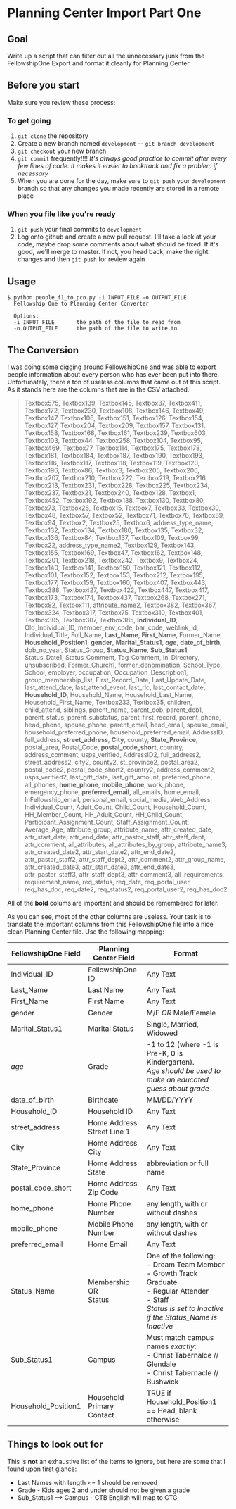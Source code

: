 ﻿# Planning Center Import Part One

## Goal
Write up a script that can filter out all the unnecessary junk from the FellowshipOne Export and format it cleanly for Planning Center
## Before you start
Make sure you review these process:
### To get going
1. `git clone` the repository
2. Create a new branch named `development` -- `git branch development`
3. `git checkout` your new branch
4. `git commit` frequently!!!! 
*It's always good practice to commit after every few lines of code. It makes it easier to backtrack and fix a problem if necessary*
5. When you are done for the day, make sure to `git push` your `development` branch so that any changes you made recently are stored in a remote place

### When you file like you're ready
1. `git push` your final commits to `development`
2. Log onto github and create a new pull request. I'll take a look at your code, maybe drop some comments about what should be fixed. If it's good, we'll merge to master. If not, you head back, make the right changes and then `git push` for review again
## Usage

    $ python people_f1_to_pco.py -i INPUT_FILE -o OUTPUT_FILE
      Fellowship One to Planning Center Converter
  
      Options:
      -i INPUT_FILE 	  the path of the file to read from
      -o OUTPUT_FILE      the path of the file to write to

## The Conversion
I was doing some digging around FellowshipOne and was able to export people information about every person who has ever been put into there. Unfortunately, there a ton of useless columns that came out of this script. As it stands here are the columns that are in the CSV attached:

> Textbox575, Textbox139, Textbox145, Textbox37, Textbox411, Textbox172, Textbox230, Textbox108, Textbox146, Textbox49, Textbox147, Textbox106, Textbox151, Textbox126, Textbox154, Textbox127, Textbox204, Textbox209, Textbox157, Textbox131, Textbox158, Textbox168, Textbox161, Textbox239, Textbox603, Textbox103, Textbox44, Textbox258, Textbox104, Textbox95, Textbox469, Textbox77, Textbox114, Textbox175, Textbox178, Textbox181, Textbox184, Textbox187, Textbox190, Textbox193, Textbox116, Textbox117, Textbox118, Textbox119, Textbox120, Textbox196, Textbox86, Textbox3, Textbox205, Textbox206, Textbox207, Textbox210, Textbox222, Textbox219, Textbox216, Textbox213, Textbox231, Textbox228, Textbox225, Textbox234, Textbox237, Textbox21, Textbox240, Textbox128, Textbox1, Textbox452, Textbox192, Textbox138, Textbox130, Textbox80, Textbox73, Textbox26, Textbox15, Textbox7, Textbox33, Textbox39, Textbox48, Textbox57, Textbox52, Textbox71, Textbox76, Textbox89, Textbox94, Textbox2, Textbox25, Textbox6, address_type_name, Textbox132, Textbox134, Textbox180, Textbox135, Textbox32, Textbox136, Textbox84, Textbox137, Textbox109, Textbox99, Textbox22, address_type_name2, Textbox129, Textbox143, Textbox155, Textbox169, Textbox47, Textbox162, Textbox148, Textbox201, Textbox218, Textbox242, Textbox9, Textbox24, Textbox140, Textbox141, Textbox150, Textbox121, Textbox112, Textbox101, Textbox152, Textbox153, Textbox212, Textbox195, Textbox177, Textbox159, Textbox160, Textbox407, Textbox443, Textbox388, Textbox427, Textbox422, Textbox447, Textbox417, Textbox173, Textbox174, Textbox437, Textbox268, Textbox271, Textbox82, Textbox111, attribute_name2, Textbox382, Textbox367, Textbox324, Textbox317, Textbox75, Textbox310, Textbox401, Textbox305, Textbox307, Textbox385, **Individual_ID**, Old_Individual_ID, member_env_code, bar_code, weblink_id, Individual_Title, Full_Name, **Last_Name**, **First_Name**, Former_Name, **Household_Position1**, **gender**, **Marital_Status1**, ***age***, **date_of_birth**, dob_no_year, Status_Group, **Status_Name**, **Sub_Status1**, Status_Date1, Status_Comment, Tag_Comment, In_Directory, unsubscribed, Former_Church1, former_denomination, School_Type, School, employer, occupation, Occupation_Description1, group_membership_list, First_Record_Date, Last_Update_Date, last_attend_date, last_attend_event, last_rlc, last_contact_date, **Household_ID**, Household_Name, Household_Last_Name, Household_First_Name, Textbox233, Textbox35, children, child_attend, siblings, parent_name, parent_dob, parent_dob1, parent_status, parent_substatus, parent_first_record, parent_phone, head_phone, spouse_phone, parent_email, head_email, spouse_email, household_preferred_phone, household_preferred_email, AddressID, full_address, **street_address**, **City**, county, **State_Province**, postal_area, Postal_Code, **postal_code_short**, country, address_comment, usps_verified, AddressID2, full_address2, street_address2, city2, county2, st_province2, postal_area2, postal_code2, postal_code_short2, country2, address_comment2, usps_verified2, last_gift_date, last_gift_amount, preferred_phone, all_phones, **home_phone**, **mobile_phone**, work_phone, emergency_phone, **preferred_email**, all_emails, home_email, InFellowship_email, personal_email, social_media, Web_Address, Individual_Count, Adult_Count, Child_Count, Household_Count, HH_Member_Count, HH_Adult_Count, HH_Child_Count, Participant_Assignment_Count, Staff_Assignment_Count, Average_Age, attribute_group, attribute_name, attr_created_date, attr_start_date, attr_end_date, attr_pastor_staff, attr_staff_dept, attr_comment, all_attributes, all_attributes_by_group, attribute_name3, attr_created_date2, attr_start_date2, attr_end_date2, attr_pastor_staff2, attr_staff_dept2, attr_comment2, attr_group_name, attr_created_date3, attr_start_date3, attr_end_date3, attr_pastor_staff3, attr_staff_dept3, attr_comment3, all_requirements, requirement_name, req_status, req_date, req_portal_user, req_has_doc, req_date2, req_status2, req_portal_user2, req_has_doc2

All of the **bold** colums are important and should be remembered for later.

As you can see, most of the other columns are useless. Your task is to translate the important columns from this FellowshipOne file into a nice clean Planning Center file. Use the following mapping:

| FellowshipOne Field | Planning Center Field | Format |
|--|--|--|
| Individual_ID | FellowshipOne ID | Any Text |
| Last_Name | Last Name | Any Text |
| First_Name | First Name | Any Text |
| gender | Gender | M/F *OR* Male/Female |
| Marital_Status1 | Marital Status | Single, Married, Widowed |
| *age* | Grade | -1 to 12 (where -1 is Pre-K, 0 is Kindergarten). <br>*Age should be used to make an educated guess about grade* |
| date_of_birth | Birthdate | MM/DD/YYYY |
| Household_ID | Household ID | Any Text |
| street_address | Home Address Street Line 1 | Any Text |
| City | Home Address City | Any Text |
| State_Province | Home Address State | abbreviation or full name |
| postal_code_short | Home Address Zip Code | Any Text |
| home_phone | Home Phone Number | any length, with or without dashes |
| mobile_phone | Mobile Phone Number | any length, with or without dashes |
| preferred_email | Home Email | Any Text |
| Status_Name | Membership<br>OR<BR>Status | One of the following: <br>- Dream Team Member<br>- Growth Track Graduate<br>- Regular Attender<br>- Staff<br>*Status is set to Inactive if the Status_Name is Inactive* |
| Sub_Status1 | Campus | Must match campus names _exactly_: <br> - Christ Tabernalce // Glendale <br>- Christ Tabernacle // Bushwick <br>
| Household_Position1 | Household Primary Contact | TRUE if Household_Position1 == Head, blank otherwise |

## Things to look out for

This is **not** an exhaustive list of the items to ignore, but here are some that I found upon first glance:
- Last Names with length <= 1 should be removed
- Grade - Kids ages 2 and under should not be given a grade
- Sub_Status1 --> Campus - CTB English will map to CTG

